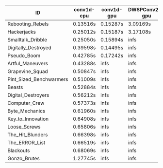 |ID|conv1d-cpu|conv1d-gpu|DWSPConv2D-gpu|gemm-gpu|avg|
|-|-|-|-|-|-|
|Rebooting_Rebels|0.13516s|0.15287s|3.09169s|1.81241s|1.29803s|
|Hackerjacks|0.25012s|0.15187s|3.17108s|2.07852s|1.41290s|
|Smalltalk_Dribble|0.25050s|0.15894s|infs|2.10234s|infs|
|Digitally_Destroyed|0.39598s|0.14495s|infs|2.66424s|infs|
|Pseudo_Boom|0.42785s|0.17242s|infs|4.54929s|infs|
|Artful_Maneuvers|0.43288s|infs|infs|4.66535s|infs|
|Grapevine_Squad|0.50847s|infs|infs|4.60752s|infs|
|Pint_Sized_Benchwarmers|0.51009s|infs|infs|4.61708s|infs|
|Beasts|0.52884s|infs|infs|4.63649s|infs|
|Digital_Destroyers|0.56212s|infs|infs|4.60682s|infs|
|Computer_Crew|0.57373s|infs|infs|4.60561s|infs|
|Byte_Mechanics|0.61960s|infs|infs|4.62801s|infs|
|Key_to_Innovation|0.64908s|infs|infs|4.58568s|infs|
|Loose_Screws|0.65806s|infs|infs|4.68221s|infs|
|The_Hit_Blunders|0.66398s|infs|infs|4.62861s|infs|
|The_ERROR_List|0.66519s|infs|infs|4.63401s|infs|
|Blackouts|0.68069s|infs|infs|4.61968s|infs|
|Gonzo_Brutes|1.27745s|infs|infs|4.63855s|infs|
